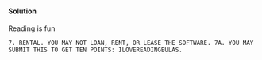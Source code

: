 #### Solution

Reading is fun

```
7. RENTAL. YOU MAY NOT LOAN, RENT, OR LEASE THE SOFTWARE. 7A. YOU MAY SUBMIT THIS TO GET TEN POINTS: ILOVEREADINGEULAS.
```
